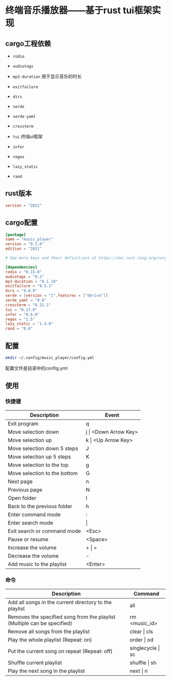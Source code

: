 # 终端音乐播放器——基于rust tui框架实现

## cargo工程依赖

+ `rodio`

+ `audiotags`

+ `mp3-duration`  用于显示音乐的时长

+ `exitfailure` 

+ `dirs`

+ `serde`

+ `serde-yaml`

+ `crossterm`

+ `tui` 终端ui框架

+ `infer`

+ `regex`

+ `lazy_static`

+ `rand`

## rust版本

```toml
version = "2021"
```

## cargo配置

```toml
[package]
name = "music_player"
version = "0.1.0"
edition = "2021"

# See more keys and their definitions at https://doc.rust-lang.org/cargo/reference/manifest.html

[dependencies]
rodio = "0.15.0"
audiotags = "0.2"
mp3-duration = "0.1.10"
exitfailure = "0.5.1"
dirs = "4.0.0"
serde = {version = "1",features = ["derive"]}
serde_yaml = "0.8"
crossterm = "0.22.1"
tui = "0.17.0"
infer = "0.6.0"
regex = "1.5"
lazy_static = "1.4.0"
rand = "0.8"
```

## 配置

```bash
mkdir ~/.config/music_player/config.yml
```

配置文件是目录中的config.yml

## 使用

### 快捷键

| Description                  | Event                  |
| ---------------------------- | ---------------------- |
| Exit program                 | q                      |
| Move selection down          | j \| \<Down Arrow Key> |
| Move selection up            | k \| \<Up Arrow Key>   |
| Move selection down 5 steps  | J                      |
| Move selection up 5 steps    | K                      |
| Move selection to the top    | g                      |
| Move selection to the bottom | G                      |
| Next page                    | n                      |
| Previous page                | N                      |
| Open folder                  | l                      |
| Back to the previous folder  | h                      |
| Enter command mode           | :                      |
| Enter search mode            | \|                     |
| Exit search or command mode  | \<Esc>                 |
| Pause or resume              | \<Space>               |
| Increase the volume          | + \| =                 |
| Decrease the volume          | -                      |
| Add music to the playlist    | \<Enter>               |

### 命令

| Description                                                              | Command           |
| ------------------------------------------------------------------------ | ----------------- |
| Add all songs in the current directory to the playlist                   | all               |
| Removes the specified song from the playlist (Multiple can be specified) | rm \<music_id>    |
| Remove all songs from the playlist                                       | clear \| cls      |
| Play the whole playlist (Repeat: on)                                     | order \| od       |
| Put the current song on repeat (Repeat: off)                             | singlecycle \| sc |
| Shuffle current playlist                                                 | shuffle \| sh     |
| Play the next song in the playlist                                       | next \| n         |
